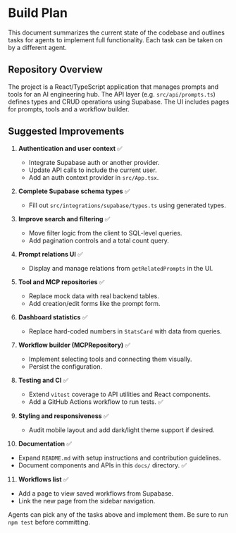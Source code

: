 # Build Plan

This document summarizes the current state of the codebase and outlines tasks for agents to implement full functionality. Each task can be taken on by a different agent.

## Repository Overview

The project is a React/TypeScript application that manages prompts and tools for an AI engineering hub. The API layer (e.g. `src/api/prompts.ts`) defines types and CRUD operations using Supabase. The UI includes pages for prompts, tools and a workflow builder.

## Suggested Improvements

1. **Authentication and user context** ✅
   - Integrate Supabase auth or another provider.
   - Update API calls to include the current user.
   - Add an auth context provider in `src/App.tsx`.

2. **Complete Supabase schema types** ✅
   - Fill out `src/integrations/supabase/types.ts` using generated types.

3. **Improve search and filtering** ✅
   - Move filter logic from the client to SQL-level queries.
   - Add pagination controls and a total count query.

4. **Prompt relations UI** ✅
   - Display and manage relations from `getRelatedPrompts` in the UI.

5. **Tool and MCP repositories** ✅
   - Replace mock data with real backend tables.
   - Add creation/edit forms like the prompt form.

6. **Dashboard statistics** ✅
   - Replace hard-coded numbers in `StatsCard` with data from queries.

7. **Workflow builder (MCPRepository)** ✅
   - Implement selecting tools and connecting them visually.
   - Persist the configuration.

8. **Testing and CI** ✅
   - Extend `vitest` coverage to API utilities and React components.
   - Add a GitHub Actions workflow to run tests. ✅

9. **Styling and responsiveness** ✅
   - Audit mobile layout and add dark/light theme support if desired.

10. **Documentation** ✅
   - Expand `README.md` with setup instructions and contribution guidelines.
   - Document components and APIs in this `docs/` directory. ✅

11. **Workflows list** ✅
   - Add a page to view saved workflows from Supabase.
   - Link the new page from the sidebar navigation.

Agents can pick any of the tasks above and implement them. Be sure to run `npm test` before committing.
